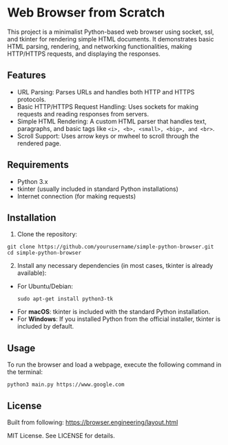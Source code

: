 # Web Browser from Scratch
This project is a minimalist Python-based web browser using socket, ssl, and tkinter for rendering simple HTML documents. It demonstrates basic HTML parsing, rendering, and networking functionalities, making HTTP/HTTPS requests, and displaying the responses.


## Features
- URL Parsing: Parses URLs and handles both HTTP and HTTPS protocols.
- Basic HTTP/HTTPS Request Handling: Uses sockets for making requests and reading responses from servers.
- Simple HTML Rendering: A custom HTML parser that handles text, paragraphs, and basic tags like `<i>, <b>, <small>, <big>, and <br>`.
- Scroll Support: Uses arrow keys or mwheel to scroll through the rendered page.

## Requirements
- Python 3.x
- tkinter (usually included in standard Python installations)
- Internet connection (for making requests)

## Installation
1.	Clone the repository:
```
git clone https://github.com/yourusername/simple-python-browser.git
cd simple-python-browser
```

2.	Install any necessary dependencies (in most cases, tkinter is already available):
- For Ubuntu/Debian:
	```
	sudo apt-get install python3-tk
	```
- For **macOS**: tkinter is included with the standard Python installation.
- For **Windows**:
If you installed Python from the official installer, tkinter is included by default.

## Usage

To run the browser and load a webpage, execute the following command in the terminal:
```
python3 main.py https://www.google.com
```


## License
Built from following: https://browser.engineering/layout.html

MIT License. See LICENSE for details.
